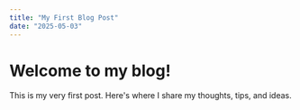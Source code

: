 ```yaml
---
title: "My First Blog Post"
date: "2025-05-03"
---
```


# Welcome to my blog!

This is my very first post. Here's where I share my thoughts, tips, and ideas.
